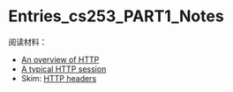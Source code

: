 # Entries_cs253_PART1_Notes

阅读材料：

- [An overview of HTTP](https://developer.mozilla.org/en-US/docs/Web/HTTP/Overview)
- [A typical HTTP session](https://developer.mozilla.org/en-US/docs/Web/HTTP/Session)
- Skim: [HTTP headers](https://developer.mozilla.org/en-US/docs/Web/HTTP/Headers)
